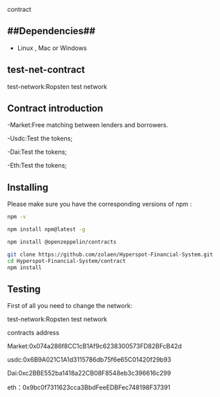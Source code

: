 contract
## ##Dependencies##

- Linux , Mac or Windows

## test-net-contract

test-network:Ropsten test network

## Contract introduction

-Market:Free matching between lenders and borrowers. 

-Usdc:Test the tokens;

-Dai:Test the tokens;

-Eth:Test the tokens;

## **Installing**

Please make sure you have the corresponding versions of npm :

```bash
npm -v
```

```bash
npm install npm@latest -g
```

```bash
npm install @openzeppelin/contracts
```

```bash
git clone https://github.com/zolaen/Hyperspot-Financial-System.git
cd Hyperspot-Financial-System/contract
npm install
```
## Testing

First of all you need to change the network:

test-network:Ropsten test network

contracts address

Market:0x074a286f8CC1cB1Af9c6238300573FD82BFcB42d

usdc:0x6B9A021C1A1d3115786db75f6e65C01420f29b93

Dai:0xc2BBE552ba1418a22CB08F8548eb3c396616c299

eth：0x9bc0f7311623cca3BbdFeeEDBFec748198F37391

